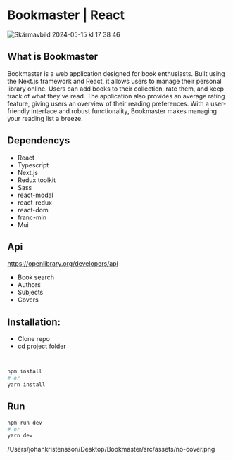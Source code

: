 # Bookmaster  |  React 

![Skärmavbild 2024-05-15 kl  17 38 46](https://github.com/JoohanK/Bookmaster/assets/145558750/f5d267c6-5e7a-4387-b713-6041c0be3537)


## What is Bookmaster
Bookmaster is a web application designed for book enthusiasts.
Built using the Next.js framework and React, it allows users to manage their personal library online.
Users can add books to their collection, rate them, and keep track of what they've read.
The application also provides an average rating feature, giving users an overview of their reading preferences. 
With a user-friendly interface and robust functionality, Bookmaster makes managing your reading list a breeze.

## Dependencys

- React
- Typescript
- Next.js
- Redux toolkit
- Sass
- react-modal
- react-redux
- react-dom
- franc-min
- Mui

## Api
https://openlibrary.org/developers/api

- Book search
- Authors
- Subjects
- Covers 

## Installation:

- Clone repo
- cd project folder

```bash


npm install
# or
yarn install

```

## Run

```bash
npm run dev
# or
yarn dev
```

/Users/johankristensson/Desktop/Bookmaster/src/assets/no-cover.png
